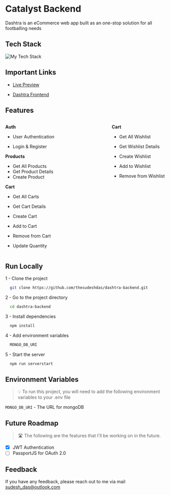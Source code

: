 # Catalyst Backend

Dashtra is an eCommerce web app built as an one-stop solution for all footballing needs

## Tech Stack

<img src="https://github-readme-tech-stack.vercel.app/api/cards?showBorder=false&lineCount=1&hideBg=true&hideTitle=true&line1=mongoDB,MongoDB,47A248;node.js,Node.JS,339933;express,express,000000;" alt="My Tech Stack" />

## Important Links

- [Live Preview](https://dashtra.netlify.app/)

- [Dashtra Frontend](https://github.com/thesudeshdas/dashtra)

## Features

<div style="display: flex; width: 100%; justify-content: space-between;"> 
  <div>
  
**Auth**

- User Authentication

- Login & Register

**Products**

- Get All Products
- Get Product Details
- Create Product

**Cart**

- Get All Carts
- Get Cart Details
- Create Cart
- Add to Cart
- Remove from Cart
- Update Quantity

  </div>

  <div>

**Cart**

- Get All Wishlist
- Get Wishlist Details
- Create Wishlist
- Add to Wishlist
- Remove from Wishlist

  </div>

</div>

## Run Locally

1 - Clone the project

```bash
  git clone https://github.com/thesudeshdas/dashtra-backend.git
```

2 - Go to the project directory

```bash
  cd dashtra-backend
```

3 - Install dependencies

```bash
  npm install
```

4 - Add environment variables

```bash
  MONGO_DB_URI
```

5 - Start the server

```bash
  npm run serverstart
```

## Environment Variables

> 💡 To run this project, you will need to add the following environment variables to your .env file

`MONGO_DB_URI` - The URL for mongoDB

## Future Roadmap

> 🛣️ The following are the features that I'll be working on in the future.

- [x] JWT Authentication
- [ ] PassportJS for OAuth 2.0

## Feedback

If you have any feedback, please reach out to me via mail [sudesh_das@outlook.com](mailto:sudesh_das@outlook.com)
